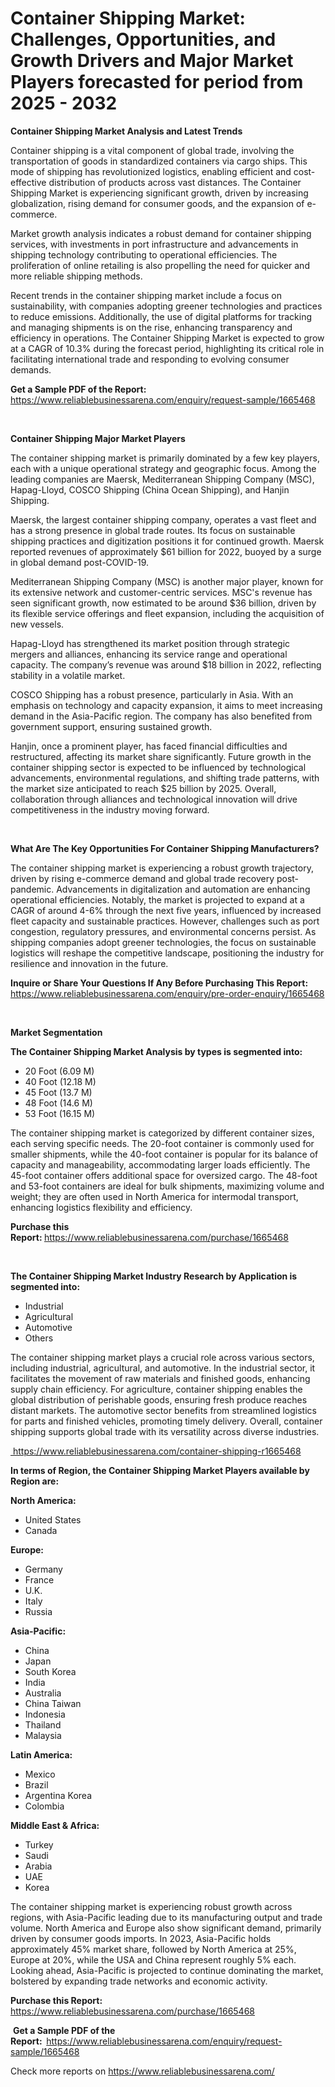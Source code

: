 <p><h1>Container Shipping Market: Challenges, Opportunities, and Growth Drivers and Major Market Players forecasted for period from 2025 - 2032</h1></p><p><strong>Container Shipping Market Analysis and Latest Trends</strong></p>
<p><p>Container shipping is a vital component of global trade, involving the transportation of goods in standardized containers via cargo ships. This mode of shipping has revolutionized logistics, enabling efficient and cost-effective distribution of products across vast distances. The Container Shipping Market is experiencing significant growth, driven by increasing globalization, rising demand for consumer goods, and the expansion of e-commerce.</p><p>Market growth analysis indicates a robust demand for container shipping services, with investments in port infrastructure and advancements in shipping technology contributing to operational efficiencies. The proliferation of online retailing is also propelling the need for quicker and more reliable shipping methods.</p><p>Recent trends in the container shipping market include a focus on sustainability, with companies adopting greener technologies and practices to reduce emissions. Additionally, the use of digital platforms for tracking and managing shipments is on the rise, enhancing transparency and efficiency in operations. The Container Shipping Market is expected to grow at a CAGR of 10.3% during the forecast period, highlighting its critical role in facilitating international trade and responding to evolving consumer demands.</p></p>
<p><strong>Get a Sample PDF of the Report:&nbsp;</strong> <a href="https://www.reliablebusinessarena.com/enquiry/request-sample/1665468?utm_campaign=3010&utm_medium=2&utm_source=Github&utm_content=ia&utm_term=08042025&utm_id=container-shipping">https://www.reliablebusinessarena.com/enquiry/request-sample/1665468</a></p>
<p>&nbsp;</p>
<p><strong>Container Shipping Major Market Players</strong></p>
<p><p>The container shipping market is primarily dominated by a few key players, each with a unique operational strategy and geographic focus. Among the leading companies are Maersk, Mediterranean Shipping Company (MSC), Hapag-Lloyd, COSCO Shipping (China Ocean Shipping), and Hanjin Shipping. </p><p>Maersk, the largest container shipping company, operates a vast fleet and has a strong presence in global trade routes. Its focus on sustainable shipping practices and digitization positions it for continued growth. Maersk reported revenues of approximately $61 billion for 2022, buoyed by a surge in global demand post-COVID-19.</p><p>Mediterranean Shipping Company (MSC) is another major player, known for its extensive network and customer-centric services. MSC's revenue has seen significant growth, now estimated to be around $36 billion, driven by its flexible service offerings and fleet expansion, including the acquisition of new vessels.</p><p>Hapag-Lloyd has strengthened its market position through strategic mergers and alliances, enhancing its service range and operational capacity. The company’s revenue was around $18 billion in 2022, reflecting stability in a volatile market.</p><p>COSCO Shipping has a robust presence, particularly in Asia. With an emphasis on technology and capacity expansion, it aims to meet increasing demand in the Asia-Pacific region. The company has also benefited from government support, ensuring sustained growth.</p><p>Hanjin, once a prominent player, has faced financial difficulties and restructured, affecting its market share significantly. Future growth in the container shipping sector is expected to be influenced by technological advancements, environmental regulations, and shifting trade patterns, with the market size anticipated to reach $25 billion by 2025. Overall, collaboration through alliances and technological innovation will drive competitiveness in the industry moving forward.</p></p>
<p>&nbsp;</p>
<p><strong>What Are The Key Opportunities For Container Shipping Manufacturers?</strong></p>
<p><p>The container shipping market is experiencing a robust growth trajectory, driven by rising e-commerce demand and global trade recovery post-pandemic. Advancements in digitalization and automation are enhancing operational efficiencies. Notably, the market is projected to expand at a CAGR of around 4-6% through the next five years, influenced by increased fleet capacity and sustainable practices. However, challenges such as port congestion, regulatory pressures, and environmental concerns persist. As shipping companies adopt greener technologies, the focus on sustainable logistics will reshape the competitive landscape, positioning the industry for resilience and innovation in the future.</p></p>
<p><strong>Inquire or Share Your Questions If Any Before Purchasing This Report:</strong> <a href="https://www.reliablebusinessarena.com/enquiry/pre-order-enquiry/1665468?utm_campaign=3010&utm_medium=2&utm_source=Github&utm_content=ia&utm_term=08042025&utm_id=container-shipping">https://www.reliablebusinessarena.com/enquiry/pre-order-enquiry/1665468</a></p>
<p>&nbsp;</p>
<p><strong>Market Segmentation</strong></p>
<p><strong>The Container Shipping Market Analysis by types is segmented into:</strong></p>
<p><ul><li>20 Foot (6.09 M)</li><li>40 Foot (12.18 M)</li><li>45 Foot (13.7 M)</li><li>48 Foot (14.6 M)</li><li>53 Foot (16.15 M)</li></ul></p>
<p><p>The container shipping market is categorized by different container sizes, each serving specific needs. The 20-foot container is commonly used for smaller shipments, while the 40-foot container is popular for its balance of capacity and manageability, accommodating larger loads efficiently. The 45-foot container offers additional space for oversized cargo. The 48-foot and 53-foot containers are ideal for bulk shipments, maximizing volume and weight; they are often used in North America for intermodal transport, enhancing logistics flexibility and efficiency.</p></p>
<p><strong>Purchase this Report:&nbsp;</strong><a href="https://www.reliablebusinessarena.com/purchase/1665468?utm_campaign=3010&utm_medium=2&utm_source=Github&utm_content=ia&utm_term=08042025&utm_id=container-shipping">https://www.reliablebusinessarena.com/purchase/1665468</a></p>
<p>&nbsp;</p>
<p><strong>The Container Shipping Market Industry Research by Application is segmented into:</strong></p>
<p><ul><li>Industrial</li><li>Agricultural</li><li>Automotive</li><li>Others</li></ul></p>
<p><p>The container shipping market plays a crucial role across various sectors, including industrial, agricultural, and automotive. In the industrial sector, it facilitates the movement of raw materials and finished goods, enhancing supply chain efficiency. For agriculture, container shipping enables the global distribution of perishable goods, ensuring fresh produce reaches distant markets. The automotive sector benefits from streamlined logistics for parts and finished vehicles, promoting timely delivery. Overall, container shipping supports global trade with its versatility across diverse industries.</p></p>
<p><a href="https://www.reliablebusinessarena.com/container-shipping-r1665468?utm_campaign=3010&utm_medium=2&utm_source=Github&utm_content=ia&utm_term=08042025&utm_id=container-shipping">&nbsp;https://www.reliablebusinessarena.com/container-shipping-r1665468</a></p>
<p><strong>In terms of Region, the Container Shipping Market Players available by Region are:</strong></p>
<p>
    <p> <strong> North America: </strong>
        <ul>
            <li>United States</li>
            <li>Canada</li>
        </ul>
        </p> 
    <p> <strong> Europe: </strong>
        <ul>
            <li>Germany</li>
            <li>France</li>
            <li>U.K.</li>
            <li>Italy</li>
            <li>Russia</li>
        </ul>
        </p> 
    <p> <strong> Asia-Pacific: </strong>
        <ul>
            <li>China</li>
            <li>Japan</li>
            <li>South Korea</li>
            <li>India</li>
            <li>Australia</li>
            <li>China Taiwan</li>
            <li>Indonesia</li>
            <li>Thailand</li>
            <li>Malaysia</li>
        </ul>
        </p> 
    <p> <strong> Latin America: </strong>
        <ul>
            <li>Mexico</li>
            <li>Brazil</li>
            <li>Argentina Korea</li>
            <li>Colombia</li>
        </ul>
        </p> 
    <p> <strong> Middle East & Africa: </strong>
        <ul>
            <li>Turkey</li>
            <li>Saudi</li>
            <li>Arabia</li>
            <li>UAE</li>
            <li>Korea</li>
        </ul>
    </p>
    </p>
<p><p>The container shipping market is experiencing robust growth across regions, with Asia-Pacific leading due to its manufacturing output and trade volume. North America and Europe also show significant demand, primarily driven by consumer goods imports. In 2023, Asia-Pacific holds approximately 45% market share, followed by North America at 25%, Europe at 20%, while the USA and China represent roughly 5% each. Looking ahead, Asia-Pacific is projected to continue dominating the market, bolstered by expanding trade networks and economic activity.</p></p>
<p><strong>Purchase this Report: </strong><a href="https://www.reliablebusinessarena.com/purchase/1665468?utm_campaign=3010&utm_medium=2&utm_source=Github&utm_content=ia&utm_term=08042025&utm_id=container-shipping">https://www.reliablebusinessarena.com/purchase/1665468</a></p>
<p>&nbsp;<strong>Get a Sample PDF of the Report:&nbsp;&nbsp;</strong><a href="https://www.reliablebusinessarena.com/enquiry/request-sample/1665468?utm_campaign=3010&utm_medium=2&utm_source=Github&utm_content=ia&utm_term=08042025&utm_id=container-shipping">https://www.reliablebusinessarena.com/enquiry/request-sample/1665468</a></p>
<p><strong></strong></p>
<p>Check more reports on <a href="https://www.reliablebusinessarena.com/?utm_campaign=3010&utm_medium=2&utm_source=Github&utm_content=ia&utm_term=08042025&utm_id=container-shipping">https://www.reliablebusinessarena.com/</a></p>